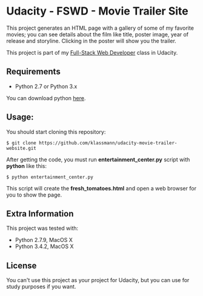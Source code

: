 # Udacity - FSWD - Movie Trailer Site
This project generates an HTML page with a gallery of some of my favorite movies; you can see details about the film like title, poster image, year of release and storyline. Clicking in the poster will show you the trailer.

This project is part of my [Full-Stack Web Developer](https://br.udacity.com/course/full-stack-web-developer-nanodegree--nd004) class in Udacity.

## Requirements
- Python 2.7 or Python 3.x

You can download python [here](https://www.python.org/downloads/).

## Usage:

You should start cloning this repository:

    $ git clone https://github.com/klassmann/udacity-movie-trailer-website.git

After getting the code, you must run **entertainment_center.py** script with **python** like this:

    $ python entertainment_center.py

This script will create the **fresh_tomatoes.html** and open a web browser for you to show the page.

## Extra Information
This project was tested with:
- Python 2.7.9, MacOS X
- Python 3.4.2, MacOS X

## License
You can't use this project as your project for Udacity, but you can use for study purposes if you want.


